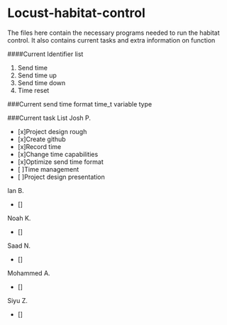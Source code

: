 # Locust-habitat-control

The files here contain the necessary programs needed to run the habitat control.
It also contains current tasks and extra information on function

####Current Identifier list
1. Send time
2. Send time up
3. Send time down
4. Time reset

###Current send time format
time_t variable type

###Current task List
Josh P.
- [x]Project design rough
- [x]Create github
- [x]Record time
- [x]Change time capabilities
- [x]Optimize send time format
- [ ]Time management
- [ ]Project design presentation

Ian B.
- []

Noah K.
- []

Saad N.
- []

Mohammed A.
- []

Siyu Z.
- []
